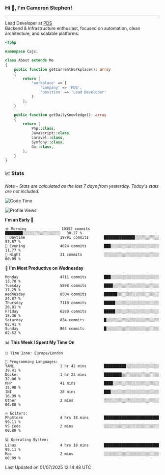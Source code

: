### Hi 👋, I'm Cameron Stephen!

---

Lead Developer at [PDS](https://prindatasolutions.co.uk)  
Backend & Infrastructure enthusiast, focused on automation, clean architecture, and scalable platforms.


```php
<?php

namespace Cajs;

class About extends Me
{
    public function getCurrentWorkplace(): array
    {
        return [
            'workplace' => [
                'company' => 'PDS',
                'position' => 'Lead Developer'
            ]
        ];
    }

    public function getDailyKnowledge(): array
    {
        return [
            Php::class,
            Javascript::class,
            Laravel::class,
            Symfony::class,
            Go::class,
        ];
    }
}
```

### 📈 Stats
<p><em>Note - Stats are calculated as the last 7 days from yesterday. Today's stats are not included.</em></p>


<!--START_SECTION:waka-->
![Code Time](http://img.shields.io/badge/Code%20Time-4%2C547%20hrs%2023%20mins-blue)

![Profile Views](http://img.shields.io/badge/Profile%20Views-0-blue)

**I'm an Early 🐤** 

```text
🌞 Morning                10352 commits       ████████░░░░░░░░░░░░░░░░░   30.27 % 
🌆 Daytime                19791 commits       ██████████████░░░░░░░░░░░   57.87 % 
🌃 Evening                4024 commits        ███░░░░░░░░░░░░░░░░░░░░░░   11.77 % 
🌙 Night                  31 commits          ░░░░░░░░░░░░░░░░░░░░░░░░░   00.09 % 
```
📅 **I'm Most Productive on Wednesday** 

```text
Monday                   4711 commits        ███░░░░░░░░░░░░░░░░░░░░░░   13.78 % 
Tuesday                  5898 commits        ████░░░░░░░░░░░░░░░░░░░░░   17.25 % 
Wednesday                8504 commits        ██████░░░░░░░░░░░░░░░░░░░   24.87 % 
Thursday                 7118 commits        █████░░░░░░░░░░░░░░░░░░░░   20.81 % 
Friday                   6280 commits        █████░░░░░░░░░░░░░░░░░░░░   18.36 % 
Saturday                 824 commits         █░░░░░░░░░░░░░░░░░░░░░░░░   02.41 % 
Sunday                   863 commits         █░░░░░░░░░░░░░░░░░░░░░░░░   02.52 % 
```


📊 **This Week I Spent My Time On** 

```text
🕑︎ Time Zone: Europe/London

💬 Programming Languages: 
YAML                     1 hr 42 mins        ██████████░░░░░░░░░░░░░░░   39.41 % 
Docker                   1 hr 23 mins        ████████░░░░░░░░░░░░░░░░░   32.06 % 
PHP                      41 mins             ████░░░░░░░░░░░░░░░░░░░░░   15.98 % 
INI                      28 mins             ███░░░░░░░░░░░░░░░░░░░░░░   10.99 % 
Other                    2 mins              ░░░░░░░░░░░░░░░░░░░░░░░░░   00.80 % 

🔥 Editors: 
PhpStorm                 4 hrs 18 mins       █████████████████████████   99.11 % 
VS Code                  2 mins              ░░░░░░░░░░░░░░░░░░░░░░░░░   00.89 % 

💻 Operating System: 
Linux                    4 hrs 18 mins       █████████████████████████   99.11 % 
Mac                      2 mins              ░░░░░░░░░░░░░░░░░░░░░░░░░   00.89 % 
```


 Last Updated on 01/07/2025 12:14:48 UTC
<!--END_SECTION:waka-->
